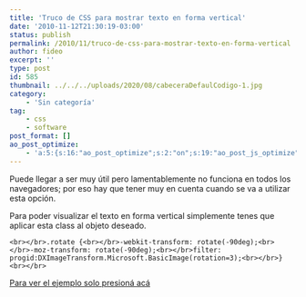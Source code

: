 ```yaml
---
title: 'Truco de CSS para mostrar texto en forma vertical'
date: '2010-11-12T21:30:19-03:00'
status: publish
permalink: /2010/11/truco-de-css-para-mostrar-texto-en-forma-vertical
author: fideo
excerpt: ''
type: post
id: 585
thumbnail: ../../../uploads/2020/08/cabeceraDefaulCodigo-1.jpg
category:
    - 'Sin categoría'
tag:
    - css
    - software
post_format: []
ao_post_optimize:
    - 'a:5:{s:16:"ao_post_optimize";s:2:"on";s:19:"ao_post_js_optimize";s:2:"on";s:20:"ao_post_css_optimize";s:2:"on";s:12:"ao_post_ccss";s:2:"on";s:16:"ao_post_lazyload";s:2:"on";}'
---
```

Puede llegar a ser muy útil pero lamentablemente no funciona en todos los navegadores; por eso hay que tener muy en cuenta cuando se va a utilizar esta opción.

Para poder visualizar el texto en forma vertical simplemente tenes que aplicar esta class al objeto deseado.

`<br></br>.rotate {<br></br>-webkit-transform: rotate(-90deg);<br></br>-moz-transform: rotate(-90deg);<br></br>filter: progid:DXImageTransform.Microsoft.BasicImage(rotation=3);<br></br>}<br></br>`

[Para ver el ejemplo solo presioná acá](http://www.fideox.com.ar/wp-content/uploads/2010/11/textovertical.html)